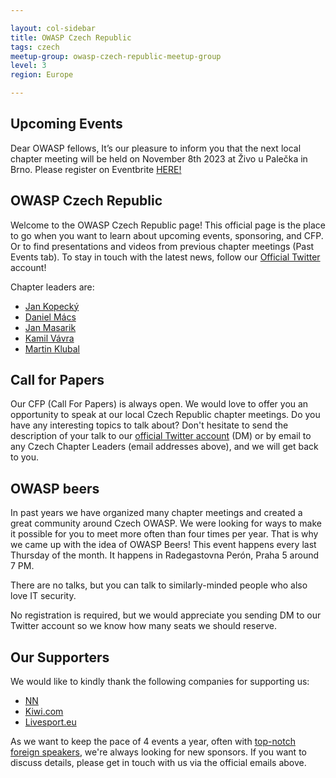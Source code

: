 ```yaml
---

layout: col-sidebar
title: OWASP Czech Republic
tags: czech
meetup-group: owasp-czech-republic-meetup-group
level: 3
region: Europe

---
```


Upcoming Events
---------------
Dear OWASP fellows, It’s our pleasure to inform you that the next local chapter meeting will be held on November 8th 2023 at Živo u Palečka in Brno. Please register on Eventbrite [HERE!](https://www.eventbrite.com/e/747774031257/)

OWASP Czech Republic
--------------------
Welcome to the OWASP Czech Republic page! This official page is the place to go when you want to learn about upcoming events, sponsoring, and CFP. Or to find presentations and videos from previous chapter meetings (Past Events tab). To stay in touch with the latest news, follow our [Official Twitter](https://twitter.com/owasp_czech) account!

Chapter leaders are:
* [Jan Kopecký](mailto:jan.kopecky@owasp.org)
* [Daniel Mács](mailto:daniel.macs@owasp.org)
* [Jan Masarik](mailto:jan.masarik@owasp.org)
* [Kamil Vávra](mailto:kamil.vavra@owasp.org)
* [Martin Klubal](mailto:martin.klubal@owasp.org)

Call for Papers
----------------
Our CFP (Call For Papers) is always open. We would love to offer you an opportunity to speak at our local Czech Republic chapter meetings. Do you have any interesting topics to talk about? Don't hesitate to send the description of your talk to our [official Twitter account](https://twitter.com/owasp_czech) (DM) or by email to any Czech Chapter Leaders (email addresses above), and we will get back to you.

OWASP beers
-----------
In past years we have organized many chapter meetings and created a great community around Czech OWASP. We were looking for ways to make it possible for you to meet more often than four times per year. That is why we came up with the idea of OWASP Beers! This event happens every last Thursday of the month. It happens in Radegastovna Perón, Praha 5 around 7 PM.

There are no talks, but you can talk to similarly-minded people who also love IT security.

No registration is required, but we would appreciate you sending DM to our Twitter account so we know how many seats we should reserve.

Our Supporters
-----------
We would like to kindly thank the following companies for supporting us:
* [NN](https://www.nn.cz/)
* [Kiwi.com](https://code.kiwi.com/)
* [Livesport.eu](https://www.livesport.eu/)

As we want to keep the pace of 4 events a year, often with [top-notch foreign speakers](https://www.eventbrite.com/e/owasp-czech-chapter-meeting-registration-74841933237), we're always looking for new sponsors. If you want to discuss details, please get in touch with us via the official emails above.
